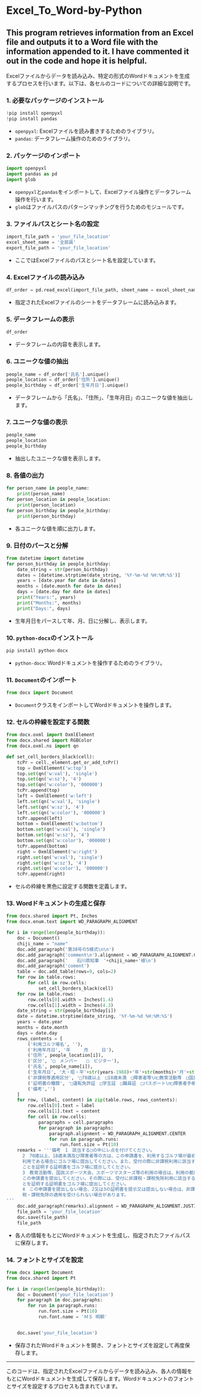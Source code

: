 # Excel_To_Word-by-Python
This program retrieves information from an Excel file and outputs it to a Word file with the information appended to it. I have commented it out in the code and hope it is helpful.
---
Excelファイルからデータを読み込み、特定の形式のWordドキュメントを生成するプロセスを行います。以下は、各セルのコードについての詳細な説明です。

### 1. 必要なパッケージのインストール

```python
!pip install openpyxl
!pip install pandas
```
- `openpyxl`: Excelファイルを読み書きするためのライブラリ。
- `pandas`: データフレーム操作のためのライブラリ。

### 2. パッケージのインポート

```python
import openpyxl
import pandas as pd
import glob
```
- `openpyxl`と`pandas`をインポートして、Excelファイル操作とデータフレーム操作を行います。
- `glob`はファイルパスのパターンマッチングを行うためのモジュールです。

### 3. ファイルパスとシート名の設定

```python
import_file_path = 'your_file_location'
excel_sheet_name = '全部員'
export_file_path = 'your_file_location'
```
- ここではExcelファイルのパスとシート名を設定しています。

### 4. Excelファイルの読み込み

```python
df_order = pd.read_excel(import_file_path, sheet_name = excel_sheet_name)
```
- 指定されたExcelファイルのシートをデータフレームに読み込みます。

### 5. データフレームの表示

```python
df_order
```
- データフレームの内容を表示します。

### 6. ユニークな値の抽出

```python
people_name = df_order['氏名'].unique()
people_location = df_order['住所'].unique()
people_birthday = df_order['生年月日'].unique()
```
- データフレームから「氏名」、「住所」、「生年月日」のユニークな値を抽出します。

### 7. ユニークな値の表示

```python
people_name
people_location
people_birthday
```
- 抽出したユニークな値を表示します。

### 8. 各値の出力

```python
for person_name in people_name:
    print(person_name)
for person_location in people_location:
    print(person_location)
for person_birthday in people_birthday:
    print(person_birthday)
```
- 各ユニークな値を順に出力します。

### 9. 日付のパースと分解

```python
from datetime import datetime
for person_birthday in people_birthday:
    date_string = str(person_birthday)
    dates = [datetime.strptime(date_string, '%Y-%m-%d %H:%M:%S')]
    years = [date.year for date in dates]
    months = [date.month for date in dates]
    days = [date.day for date in dates]
    print("Years:", years)
    print("Months:", months)
    print("Days:", days)
```
- 生年月日をパースして年、月、日に分解し、表示します。

### 10. `python-docx`のインストール

```python
pip install python-docx
```
- `python-docx`: Wordドキュメントを操作するためのライブラリ。

### 11. `Document`のインポート

```python
from docx import Document
```
- `Document`クラスをインポートしてWordドキュメントを操作します。

### 12. セルの枠線を設定する関数

```python
from docx.oxml import OxmlElement
from docx.shared import RGBColor
from docx.oxml.ns import qn

def set_cell_borders_black(cell):
    tcPr = cell._element.get_or_add_tcPr()
    top = OxmlElement('w:top')
    top.set(qn('w:val'), 'single')
    top.set(qn('w:sz'), '4')
    top.set(qn('w:color'), '000000')
    tcPr.append(top)
    left = OxmlElement('w:left')
    left.set(qn('w:val'), 'single')
    left.set(qn('w:sz'), '4')
    left.set(qn('w:color'), '000000')
    tcPr.append(left)
    bottom = OxmlElement('w:bottom')
    bottom.set(qn('w:val'), 'single')
    bottom.set(qn('w:sz'), '4')
    bottom.set(qn('w:color'), '000000')
    tcPr.append(bottom)
    right = OxmlElement('w:right')
    right.set(qn('w:val'), 'single')
    right.set(qn('w:sz'), '4')
    right.set(qn('w:color'), '000000')
    tcPr.append(right)
```
- セルの枠線を黒色に設定する関数を定義します。

### 13. Wordドキュメントの生成と保存

```python
from docx.shared import Pt, Inches
from docx.enum.text import WD_PARAGRAPH_ALIGNMENT

for i in range(len(people_birthday)):
    doc = Document()
    chiji_name = "name"
    doc.add_paragraph('第38号の5様式\n\n')
    doc.add_paragraph('comment\n').alignment = WD_PARAGRAPH_ALIGNMENT.CENTER
    doc.add_paragraph('　　石川県知事　'+chiji_name+'様\n')
    doc.add_paragraph('coment')
    table = doc.add_table(rows=9, cols=2)
    for row in table.rows:
        for cell in row.cells:
            set_cell_borders_black(cell)
    for row in table.rows:
        row.cells[0].width = Inches(1.4)
        row.cells[1].width = Inches(4.3)
    date_string = str(people_birthday[i])
    date = datetime.strptime(date_string, '%Y-%m-%d %H:%M:%S')
    years = date.year
    months = date.month
    days = date.day
    rows_contents = [
        ('利用ゴルフ場名', ''),
        ('利用年月日', '年　　　月　　　日'),
        ('住所', people_location[i]),
        ('区分', '□　メンバー　　□　ビジター'),
        ('氏名', people_name[i]),
        ('生年月日', '大・昭・平'+str(years-1988)+'年'+str(months)+'月'+str(days)+'日生'),
        ('非課税等適用区分', '□70歳以上　□18歳未満　□障害者等\n□教育活動等　□国民スポーツ大会　□スポーツマスターズ等'),
        ('証明書の種類', '□運転免許証　□学生証　□職員証　□パスポート\n□障害者手帳等　□学校長の証明　□教育委員会の証明\n□その他(　　　　　　　　)'),
        ('備考','')
    ]
    for row, (label, content) in zip(table.rows, rows_contents):
        row.cells[0].text = label
        row.cells[1].text = content
        for cell in row.cells:
            paragraphs = cell.paragraphs
            for paragraph in paragraphs:
                paragraph.alignment = WD_PARAGRAPH_ALIGNMENT.CENTER
                for run in paragraph.runs:
                    run.font.size = Pt(10)
    remarks = '''備考　1　該当する□の中にレ点を付けてください。
      2　70歳以上、18歳未満及び障害者等の方は、この申請書を、利用するゴルフ場が最初の
      利用である場合にゴルフ場に提出してください。また、受付の際に非課税利用に該当する
      ことを証明する証明書をゴルフ場に提示してください。
      3　教育活動等、国民スポーツ大会、スポーツマスターズ等の利用の場合は、利用の都度
      この申請書を提出してください。その際には、受付に非課税・課税免除利用に該当するこ
      とを証明する証明書をゴルフ場に提出してください。
      4　この申請書を提出しない場合、2又は3の証明書を提示又は提出しない場合は、非課
      税・課税免除の適用を受けられない場合があります。
'''
    doc.add_paragraph(remarks).alignment = WD_PARAGRAPH_ALIGNMENT.JUSTIFY
    file_path = 'your_file_location'
    doc.save(file_path)
    file_path
```
- 各人の情報をもとにWordドキュメントを生成し、指定されたファイルパスに保存します。

### 14. フォントとサイズを設定

```python
from docx import Document
from docx.shared import Pt

for i in range(len(people_birthday)):
    doc = Document('your_file_location')
    for paragraph in doc.paragraphs:
        for run in paragraph.runs:
            run.font.size = Pt(10)
            run.font.name = 'ＭＳ 明朝'


    doc.save('your_file_location')
```
- 保存されたWordドキュメントを開き、フォントとサイズを設定して再度保存します。

---

このコードは、指定されたExcelファイルからデータを読み込み、各人の情報をもとにWordドキュメントを生成して保存します。Wordドキュメントのフォントとサイズを設定するプロセスも含まれています。
